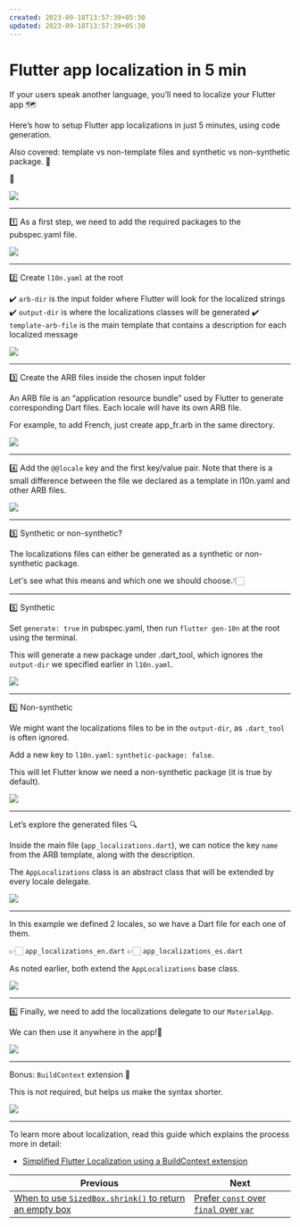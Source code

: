 ```yaml
---
created: 2023-09-18T13:57:39+05:30
updated: 2023-09-18T13:57:39+05:30
---
```

# Flutter app localization in 5 min

If your users speak another language, you’ll need to localize your Flutter app 🗺

Here’s how to setup Flutter app localizations in just 5 minutes, using code generation.

Also covered: template vs non-template files and synthetic vs non-synthetic package. 👀

🧵 

![](070.0.png)

---

1️⃣  As a first step, we need to add the required packages to the pubspec.yaml file.

![](070.1.png)

---

2️⃣ Create `l10n.yaml` at the root

✔️ `arb-dir` is the input folder where Flutter will look for the localized strings
✔️ `output-dir` is where the localizations classes will be generated
✔️ `template-arb-file` is the main template that contains a description for each localized message

![](070.2.png)

---

3️⃣ Create the ARB files inside the chosen input folder

An ARB file is an “application resource bundle” used by Flutter to generate corresponding Dart files. Each locale will have its own ARB file.

For example, to add French, just create app_fr.arb in the same directory.

![](070.3.png)

---

4️⃣ Add the `@@locale` key and the first key/value pair. Note that there is a small difference between the file we declared as a template in l10n.yaml and other ARB files.

![](070.4.png)

---

5️⃣ Synthetic or non-synthetic?

The localizations files can either be generated as a synthetic or non-synthetic package.

Let's see what this means and which one we should choose.👇🏻

---

5️⃣ Synthetic

Set `generate: true` in pubspec.yaml, then run `flutter gen-10n` at the root using the terminal.

This will generate a new package under .dart_tool, which ignores the `output-dir` we specified earlier in `l10n.yaml`.


![](070.5.png)

---

5️⃣ Non-synthetic

We might want the localizations files to be in the `output-dir`, as `.dart_tool` is often ignored.

Add a new key to `l10n.yaml`: `synthetic-package: false`.

This will let Flutter know we need a non-synthetic package (it is true by default).

![](070.6.png)

---

Let’s explore the generated files 🔍

Inside the main file (`app_localizations.dart`), we can notice the key `name` from the ARB template, along with the description. 

The `AppLocalizations` class is an abstract class that will be extended by every locale delegate.

![](070.7.png)

---

In this example we defined 2 locales, so we have a Dart file for each one of them.

👉🏻 `app_localizations_en.dart`
👉🏻 `app_localizations_es.dart`

As noted earlier, both extend the `AppLocalizations` base class.

![](070.8.png)

---

6️⃣ Finally, we need to add the localizations delegate to our `MaterialApp`. 

We can then use it anywhere in the app!🚀

![](070.9.png)

---

Bonus: `BuildContext` extension 🧩

This is not required, but helps us make the syntax shorter.

![](070.10.png)

---

To learn more about localization, read this guide which explains the process more in detail:

- [Simplified Flutter Localization using a BuildContext extension](https://codewithandrea.com/articles/flutter-localization-build-context-extension/)

 

| Previous | Next |
| -------- | ---- |
| [When to use `SizedBox.shrink()` to return an empty box](../0069-sizedbox-shrink/index.md) | [Prefer `const` over `final` over `var`](../0071-const-vs-final-vs-var/index.md) |